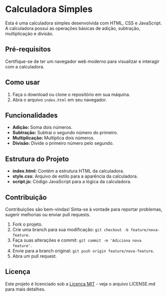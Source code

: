 # Calculadora Simples

Esta é uma calculadora simples desenvolvida com HTML, CSS e JavaScript. A calculadora possui as operações básicas de adição, subtração, multiplicação e divisão.

## Pré-requisitos

Certifique-se de ter um navegador web moderno para visualizar e interagir com a calculadora.

## Como usar

1. Faça o download ou clone o repositório em sua máquina.
2. Abra o arquivo `index.html` em seu navegador.

## Funcionalidades

- **Adição:** Soma dois números.
- **Subtração:** Subtrai o segundo número do primeiro.
- **Multiplicação:** Multiplica dois números.
- **Divisão:** Divide o primeiro número pelo segundo.

## Estrutura do Projeto

- **index.html:** Contém a estrutura HTML da calculadora.
- **style.css:** Arquivo de estilo para a aparência da calculadora.
- **script.js:** Código JavaScript para a lógica da calculadora.

## Contribuição

Contribuições são bem-vindas! Sinta-se à vontade para reportar problemas, sugerir melhorias ou enviar pull requests.

1. Fork o projeto.
2. Crie uma branch para sua modificação: `git checkout -b feature/nova-feature`.
3. Faça suas alterações e commit: `git commit -m 'Adiciona nova feature'`.
4. Envie para a branch original: `git push origin feature/nova-feature`.
5. Abra um pull request.

## Licença

Este projeto é licenciado sob a [Licença MIT](LICENSE.md) - veja o arquivo LICENSE.md para mais detalhes.
